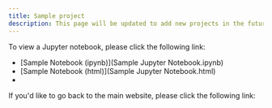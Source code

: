 ```yaml
---
title: Sample project
description: This page will be updated to add new projects in the future.
---
```


To view a Jupyter notebook, please click the following link:
- [Sample Notebook (ipynb)](Sample Jupyter Notebook.ipynb)
- [Sample Notebook (html)](Sample Jupyter Notebook.html)
-

If you'd like to go back to the main website, please click the following link:
